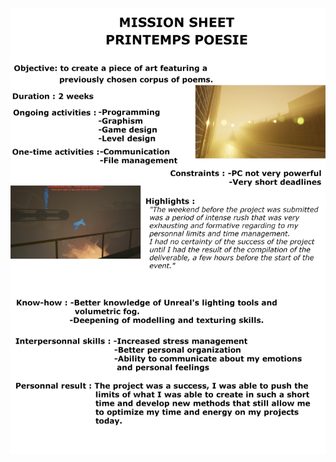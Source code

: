 ![Fiche Mission](https://github.com/Intronirisme/PrintempsPoetes/blob/master/FicheMissionPrintempsPoesie_en.png?raw=true)
